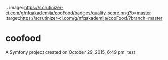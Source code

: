 .. image::https://scrutinizer-ci.com/g/nfqakademija/cooFood/badges/quality-score.png?b=master
:target:https://scrutinizer-ci.com/g/nfqakademija/cooFood/?branch=master

coofood
=======

A Symfony project created on October 29, 2015, 6:49 pm.
test
